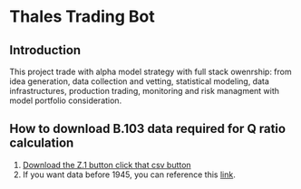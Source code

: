 # Thales Trading Bot

## Introduction

This project trade with alpha model strategy with full stack owenrship: from idea generation,
data collection and vetting, statistical modeling, data infrastructures, production trading,
monitoring and risk managment with model portfolio consideration.

## How to download B.103 data required for Q ratio calculation
1. [Download the Z.1 button click that csv button](https://www.federalreserve.gov/releases/z1/default.htm)
2. If you want data before 1945, you can reference this [link](https://msindex.net/).